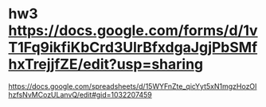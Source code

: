  # hw3 https://docs.google.com/forms/d/1vT1Fq9ikfiKbCrd3UlrBfxdgaJgjPbSMfhxTrejjfZE/edit?usp=sharing
https://docs.google.com/spreadsheets/d/15WYFnZte_qicYyt5xN1mgzHozOIhzfsNvMCozULanvQ/edit#gid=1032207459
